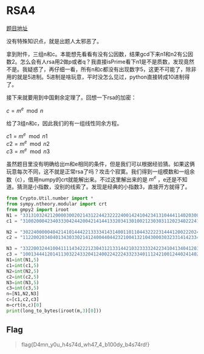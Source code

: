 # RSA4

[题目地址](https://buuoj.cn/challenges#RSA4)

没有特殊知识点，就是出题人太邪恶了。

拿到附件，三组n和c。本能想先看看有没有公因数，结果gcd下来n1和n2有公因数2。怎么会有人rsa用2做p或者q？我直接isPrime看下n1是不是质数，发现竟然不是。我疑惑了，再仔细一看，所有n和c都没有出现数字5，这更不可能了，除非用的就是5进制。5进制是啥玩意，平时没怎么见过，python直接转成10进制得了。

接下来就要用到中国剩余定理了。回想一下rsa的加密：

$c=m^e\mod n$

给了3组n和c，因此我们的有一组线性同余方程。

$c1=m^e\mod n1$<br>
$c2=m^e\mod n2$<br>
$c3=m^e\mod n3$

虽然题目里没有明确给出m和e相同的条件，但是我们可以根据经验猜。如果这俩玩意每次不同，这不就是正常rsa了吗？攻击个寂寞。我们得到一组模数和一组余数（c），借用numpy的crt就能解出来。不过这里解出来的是 $m^e$ ，e还是不知道。猜测是小指数，没别的线索了。发现是经典的小指数3，直接开方就得了。

```python
from Crypto.Util.number import *
from sympy.ntheory.modular import crt
from gmpy2 import iroot
N1 = "331310324212000030020214312244232222400142410423413104441140203003243002104333214202031202212403400220031202142322434104143104244241214204444443323000244130122022422310201104411044030113302323014101331214303223312402430402404413033243132101010422240133122211400434023222214231402403403200012221023341333340042343122302113410210110221233241303024431330001303404020104442443120130000334110042432010203401440404010003442001223042211442001413004"
c1 = "310020004234033304244200421414413320341301002123030311202340222410301423440312412440240244110200112141140201224032402232131204213012303204422003300004011434102141321223311243242010014140422411342304322201241112402132203101131221223004022003120002110230023341143201404311340311134230140231412201333333142402423134333211302102413111111424430032440123340034044314223400401224111323000242234420441240411021023100222003123214343030122032301042243"

N2 = "302240000040421410144422133334143140011011044322223144412002220243001141141114123223331331304421113021231204322233120121444434210041232214144413244434424302311222143224402302432102242132244032010020113224011121043232143221203424243134044314022212024343100042342002432331144300214212414033414120004344211330224020301223033334324244031204240122301242232011303211220044222411134403012132420311110302442344021122101224411230002203344140143044114" 
c2 = "112200203404013430330214124004404423210041321043000303233141423344144222343401042200334033203124030011440014210112103234440312134032123400444344144233020130110134042102220302002413321102022414130443041144240310121020100310104334204234412411424420321211112232031121330310333414423433343322024400121200333330432223421433344122023012440013041401423202210124024431040013414313121123433424113113414422043330422002314144111134142044333404112240344"

N3 = "332200324410041111434222123043121331442103233332422341041340412034230003314420311333101344231212130200312041044324431141033004333110021013020140020011222012300020041342040004002220210223122111314112124333211132230332124022423141214031303144444134403024420111423244424030030003340213032121303213343020401304243330001314023030121034113334404440421242240113103203013341231330004332040302440011324004130324034323430143102401440130242321424020323" 
c3 = "10013444120141130322433204124002242224332334011124210012440241402342100410331131441303242011002101323040403311120421304422222200324402244243322422444414043342130111111330022213203030324422101133032212042042243101434342203204121042113212104212423330331134311311114143200011240002111312122234340003403312040401043021433112031334324322123304112340014030132021432101130211241134422413442312013042141212003102211300321404043012124332013240431242"
N1=int(N1,5)
c1=int(c1,5)
N2=int(N2,5)
c2=int(c2,5)
N3=int(N3,5)
c3=int(c3,5)
n=[N1,N2,N3]
c=[c1,c2,c3]
m=crt(n,c)[0]
print(long_to_bytes(iroot(m,3)[0]))
```

## Flag
> flag{D4mn_y0u_h4s74d_wh47_4_b100dy_b4s74rd!}